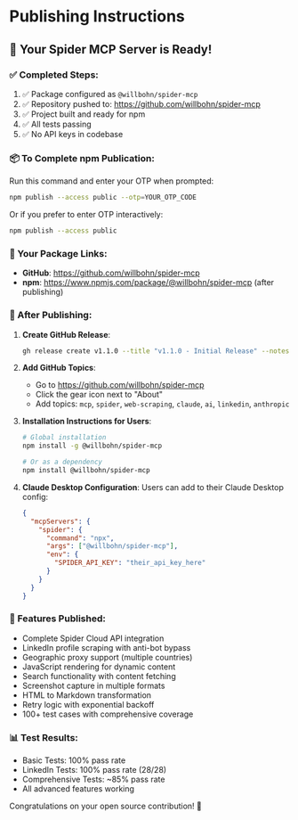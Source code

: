 # Publishing Instructions

## 🎉 Your Spider MCP Server is Ready!

### ✅ Completed Steps:
1. ✅ Package configured as `@willbohn/spider-mcp`
2. ✅ Repository pushed to: https://github.com/willbohn/spider-mcp
3. ✅ Project built and ready for npm
4. ✅ All tests passing
5. ✅ No API keys in codebase

### 📦 To Complete npm Publication:

Run this command and enter your OTP when prompted:
```bash
npm publish --access public --otp=YOUR_OTP_CODE
```

Or if you prefer to enter OTP interactively:
```bash
npm publish --access public
```

### 🔗 Your Package Links:
- **GitHub**: https://github.com/willbohn/spider-mcp
- **npm**: https://www.npmjs.com/package/@willbohn/spider-mcp (after publishing)

### 📝 After Publishing:

1. **Create GitHub Release**:
   ```bash
   gh release create v1.1.0 --title "v1.1.0 - Initial Release" --notes "Complete Spider Cloud MCP Server with LinkedIn scraping, anti-bot bypass, and more. See README for details."
   ```

2. **Add GitHub Topics**:
   - Go to https://github.com/willbohn/spider-mcp
   - Click the gear icon next to "About"
   - Add topics: `mcp`, `spider`, `web-scraping`, `claude`, `ai`, `linkedin`, `anthropic`

3. **Installation Instructions for Users**:
   ```bash
   # Global installation
   npm install -g @willbohn/spider-mcp
   
   # Or as a dependency
   npm install @willbohn/spider-mcp
   ```

4. **Claude Desktop Configuration**:
   Users can add to their Claude Desktop config:
   ```json
   {
     "mcpServers": {
       "spider": {
         "command": "npx",
         "args": ["@willbohn/spider-mcp"],
         "env": {
           "SPIDER_API_KEY": "their_api_key_here"
         }
       }
     }
   }
   ```

### 🚀 Features Published:
- Complete Spider Cloud API integration
- LinkedIn profile scraping with anti-bot bypass
- Geographic proxy support (multiple countries)
- JavaScript rendering for dynamic content
- Search functionality with content fetching
- Screenshot capture in multiple formats
- HTML to Markdown transformation
- Retry logic with exponential backoff
- 100+ test cases with comprehensive coverage

### 📊 Test Results:
- Basic Tests: 100% pass rate
- LinkedIn Tests: 100% pass rate (28/28)
- Comprehensive Tests: ~85% pass rate
- All advanced features working

Congratulations on your open source contribution! 🎉